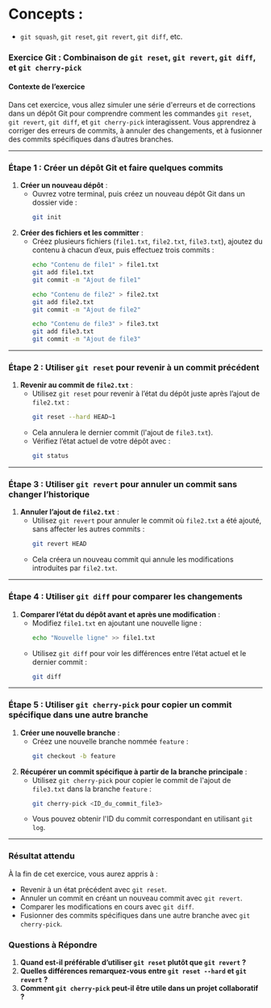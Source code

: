 # Concepts :

- `git squash`, `git reset`, `git revert`, `git diff`, etc.


### Exercice Git : Combinaison de `git reset`, `git revert`, `git diff`, et `git cherry-pick`

#### Contexte de l’exercice
Dans cet exercice, vous allez simuler une série d'erreurs et de corrections dans un dépôt Git pour comprendre comment les commandes `git reset`, `git revert`, `git diff`, et `git cherry-pick` interagissent. Vous apprendrez à corriger des erreurs de commits, à annuler des changements, et à fusionner des commits spécifiques dans d’autres branches.

---

### Étape 1 : Créer un dépôt Git et faire quelques commits
1. **Créer un nouveau dépôt** :
   - Ouvrez votre terminal, puis créez un nouveau dépôt Git dans un dossier vide :
     ```bash
     git init
     ```
2. **Créer des fichiers et les committer** :
   - Créez plusieurs fichiers (`file1.txt`, `file2.txt`, `file3.txt`), ajoutez du contenu à chacun d’eux, puis effectuez trois commits :
     ```bash
     echo "Contenu de file1" > file1.txt
     git add file1.txt
     git commit -m "Ajout de file1"
     
     echo "Contenu de file2" > file2.txt
     git add file2.txt
     git commit -m "Ajout de file2"
     
     echo "Contenu de file3" > file3.txt
     git add file3.txt
     git commit -m "Ajout de file3"
     ```

---

### Étape 2 : Utiliser `git reset` pour revenir à un commit précédent
1. **Revenir au commit de `file2.txt`** :
   - Utilisez `git reset` pour revenir à l’état du dépôt juste après l’ajout de `file2.txt` :
     ```bash
     git reset --hard HEAD~1
     ```
   - Cela annulera le dernier commit (l'ajout de `file3.txt`).
   - Vérifiez l’état actuel de votre dépôt avec :
     ```bash
     git status
     ```

---

### Étape 3 : Utiliser `git revert` pour annuler un commit sans changer l’historique
1. **Annuler l’ajout de `file2.txt`** :
   - Utilisez `git revert` pour annuler le commit où `file2.txt` a été ajouté, sans affecter les autres commits :
     ```bash
     git revert HEAD
     ```
   - Cela créera un nouveau commit qui annule les modifications introduites par `file2.txt`.

---

### Étape 4 : Utiliser `git diff` pour comparer les changements
1. **Comparer l’état du dépôt avant et après une modification** :
   - Modifiez `file1.txt` en ajoutant une nouvelle ligne :
     ```bash
     echo "Nouvelle ligne" >> file1.txt
     ```
   - Utilisez `git diff` pour voir les différences entre l’état actuel et le dernier commit :
     ```bash
     git diff
     ```

---

### Étape 5 : Utiliser `git cherry-pick` pour copier un commit spécifique dans une autre branche
1. **Créer une nouvelle branche** :
   - Créez une nouvelle branche nommée `feature` :
     ```bash
     git checkout -b feature
     ```
2. **Récupérer un commit spécifique à partir de la branche principale** :
   - Utilisez `git cherry-pick` pour copier le commit de l'ajout de `file3.txt` dans la branche `feature` :
     ```bash
     git cherry-pick <ID_du_commit_file3>
     ```
   - Vous pouvez obtenir l'ID du commit correspondant en utilisant `git log`.

---

### Résultat attendu
À la fin de cet exercice, vous aurez appris à :
- Revenir à un état précédent avec `git reset`.
- Annuler un commit en créant un nouveau commit avec `git revert`.
- Comparer les modifications en cours avec `git diff`.
- Fusionner des commits spécifiques dans une autre branche avec `git cherry-pick`.

### Questions à Répondre
1. **Quand est-il préférable d’utiliser `git reset` plutôt que `git revert` ?**
2. **Quelles différences remarquez-vous entre `git reset --hard` et `git revert` ?**
3. **Comment `git cherry-pick` peut-il être utile dans un projet collaboratif ?**


